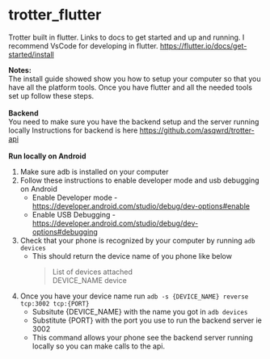 # trotter_flutter

Trotter built in flutter.  Links to docs to get started and up and running.  I recommend VsCode for developing in flutter.
https://flutter.io/docs/get-started/install

**Notes:**<br>
The install guide showed show you how to setup your computer so that you have all the platform tools.
Once you have flutter and all the needed tools set up follow these steps.
<br>
<br>
**Backend**<br>
 You need to make sure you have the backend setup and the server running locally
 Instructions for backend is here https://github.com/asqwrd/trotter-api
 <br>
 <br>
 **Run locally on Android**<br>
 1. Make sure adb is installed on your computer
 2. Follow these instructions to enable developer mode and usb debugging on Android
      - Enable Developer mode -https://developer.android.com/studio/debug/dev-options#enable
      - Enable USB Debugging - https://developer.android.com/studio/debug/dev-options#debugging
 3. Check that your phone is recognized by your computer by running `adb devices`
     - This should return the device name of you phone like below
         > List of devices attached <br>
         > DEVICE_NAME	device
 4.  Once you have your device name run `adb -s {DEVICE_NAME} reverse tcp:3002 tcp:{PORT}`
      - Subsitute {DEVICE_NAME} with the name you got in `adb devices`
      - Substitute {PORT} with the port you use to run the backend server ie 3002
      - This command allows your phone see the backend server running locally so you can make calls to the api.
    
